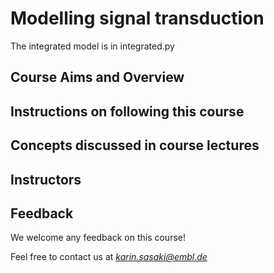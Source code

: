 Modelling signal transduction
===================================

The integrated model is in integrated.py

## Course Aims and Overview



## Instructions on following this course




## Concepts discussed in course lectures



		
## Instructors


## Feedback 

We welcome any feedback on this course! 

Feel free to contact us at *karin.sasaki@embl.de*